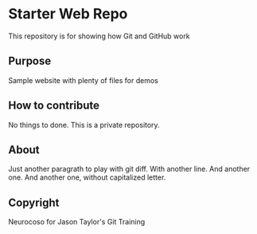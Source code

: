 # Starter Web Repo

This repository is for showing how Git and GitHub work

## Purpose

Sample website with plenty of files for demos

## How to contribute

No things to done. This is a private repository.

## About

Just another paragrath to play with git diff.
With another line.
And another one.
And another one, without capitalized letter.

## Copyright

Neurocoso for Jason Taylor's Git Training

